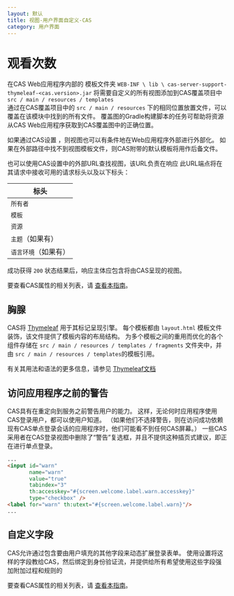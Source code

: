 ```yaml
---
layout: 默认
title: 视图-用户界面自定义-CAS
category: 用户界面
---
```


# 观看次数

在CAS Web应用程序内部的 模板文件夹 `WEB-INF \ lib \ cas-server-support-thymeleaf-<cas.version>.jar` 将需要自定义的所有视图添加到CAS覆盖项目中 `src / main / resources / templates`  
通过在CAS覆盖项目中的 `src / main / resources` 下的相同位置放置文件，可以覆盖在该模块中找到的所有文件。 覆盖图的Gradle构建脚本的任务可帮助将资源 从CAS Web应用程序获取到CAS覆盖图中的正确位置。

如果通过CAS设置 ，则视图也可以有条件地在Web应用程序外部进行外部化。 如果在外部路径中找不到视图模板文件，则CAS附带的默认模板将用作后备文件。

也可以使用CAS设置中的外部URL查找视图，该URL负责在响应 此URL端点将在其请求中接收可用的请求标头以及以下标头：

| 标头          |
| ----------- |
| `所有者`       |
| `模板`        |
| `资源`        |
| `主题`（如果有）   |
| `语言环境`（如果有） |

成功获得 `200` 状态结果后，响应主体应包含将由CAS呈现的视图。

要查看CAS属性的相关列表，请 [查看本指南](../configuration/Configuration-Properties.html#views)。

## 胸腺

CAS将 [Thymeleaf](https://www.thymeleaf.org) 用于其标记呈现引擎。 每个模板都由 `layout.html` 模板文件装饰，该文件提供了模板内容的布局结构。 为多个模板之间的重用而优化的各个组件存储在 `src / main / resources / templates / fragments` 文件夹中，并由 `src / main / resources / templates`的模板引用。

有关其用法和语法的更多信息，请参见 [Thymeleaf文档](https://www.thymeleaf.org/)

## 访问应用程序之前的警告

CAS具有在重定向到服务之前警告用户的能力。 这样，无论何时应用程序使用CAS登录用户，都可以使用户知道。 （如果他们不选择警告，则在访问成功依赖现有CAS单点登录会话的应用程序时，他们可能看不到任何CAS屏幕。） 一些CAS采用者在CAS登录视图中删除了“警告”复选框，并且不提供这种插页式建议，即正在进行单点登录。

```html
...
<input id="warn"
       name="warn"
       value="true"
       tabindex="3"
       th:accesskey="#{screen.welcome.label.warn.accesskey}"
       type="checkbox" />
<label for="warn" th:utext="#{screen.welcome.label.warn}"/>
...
```

## 自定义字段

CAS允许通过包含要由用户填充的其他字段来动态扩展登录表单。 使用设置将这样的字段教给CAS，然后绑定到身份验证流，并提供给所有希望使用这些字段强加附加过程和规则的

要查看CAS属性的相关列表，请 [查看本指南](../configuration/Configuration-Properties.html#views)。

